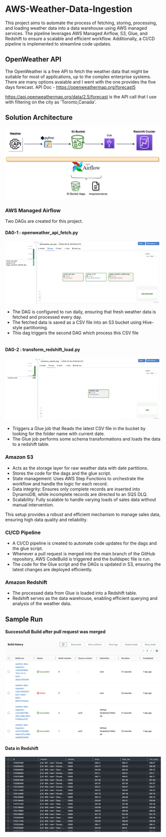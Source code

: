 # AWS-Weather-Data-Ingestion

This project aims to automate the process of fetching, storing, processing, and loading weather data into a data warehouse using AWS managed services. The pipeline leverages AWS Managed Airflow, S3, Glue, and Redshift to ensure a scalable and efficient workflow. Additionally, a CI/CD pipeline is implemented to streamline code updates.


## OpenWeather API
The OpenWeather is a free API to fetch the weather data that might be suitable for most of applications, up to the complex enterprise systems. There are many options avaiable and I went with the one provides the five days forecast.
API Doc - https://openweathermap.org/forecast5

https://api.openweathermap.org/data/2.5/forecast is the API call that I use with filtering on the city as 'Toronto,Canada'.


## Solution Architecture
![architecture pic](architecture.png)

### AWS Managed Airflow

Two DAGs are created for this project.

#### DAG-1 : openweather_api_fetch.py

![dag-1](dag-1.png)

- The DAG is configured to run daily, ensuring that fresh weather data is fetched and processed every day.
- The fetched data is saved as a CSV file into an S3 bucket using Hive-style partitioning.
- This dag triggers the second DAG which process this CSV file<br><br>

#### DAG-2 : transform_redshift_load.py

![dag-1](dag-2.png)

- Triggers a Glue job that Reads the latest CSV file in the bucket by looking for the folder name with current date.
- The Glue job performs some schema transformations and loads the data to a redshift table.

### Amazon S3

- Acts as the storage layer for raw weather data with date partitions.
- Stores the code for the dags and the glue script.
- State management: Uses AWS Step Functions to orchestrate the workflow and handle the logic for each record.
- Data integrity: Ensures only complete records are inserted into DynamoDB, while incomplete records are directed to an SQS DLQ.
- Scalability: Fully scalable to handle varying loads of sales data without manual intervention.

This setup provides a robust and efficient mechanism to manage sales data, ensuring high data quality and reliability.

### CI/CD Pipeline

- A CI/CD pipeline is created to automate code updates for the dags and the glue script.
- Whenever a pull request is merged into the main branch of the GitHub repository, AWS CodeBuild is triggered and the buildspec file is run.
- The code for the Glue script and the DAGs is updated in S3, ensuring the latest changes are deployed efficiently.

### Amazon Redshift

- The processed data from Glue is loaded into a Redshift table.
- Redshift serves as the data warehouse, enabling efficient querying and analysis of the weather data.


## Sample Run



#### Successfull Build after pull request was merged
![build](build.png)


#### Data in Redshift
![redshift_data](redshift_data.png)
